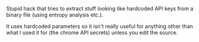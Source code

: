 Stupid hack that tries to extract stuff looking like hardcoded API keys from a
binary file (using entropy analysis etc.).

It uses hardcoded parameters so it isn't really useful for anything other than
what I used it for (the chrome API secrets) unless you edit the source.
